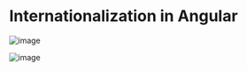 # Internationalization in Angular

![image](https://github.com/user-attachments/assets/5967a2f8-2ed2-4243-b57c-b7ef77649512)

![image](https://github.com/user-attachments/assets/8a7dd547-1ac2-4c5a-8264-eb6a2413d5ef)


